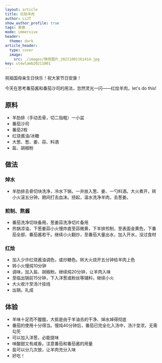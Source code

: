 ```yaml
---
layout: article
title: 红烩羊肉
author: LiJT
show_author_profile: true
tags: 美食
mode: immersive
header:
  theme: dark
article_header:
  type: cover
  image:
    src: ./images/微信图片_20211001161414.jpg
key: stewlamb20211001
---
```


祝祖国母亲生日快乐！祝大家节日安康！

今天在思考番茄酱和番茄沙司的用法，忽然灵光一闪——红烩羊肉，let's do this!

## 原料
- 羊肋排（手动去骨，切二指粗）一小盆
- 番茄沙司
- 番茄2枚
- 红烧酱油/冰糖
- 大葱、葱、姜、蒜、料酒
- 盐、胡椒粉

## 做法
### 焯水
- 羊肋排去骨切块洗净，冷水下锅，一并放入葱、姜、一勺料酒。大火煮开，转小火滚五分钟。期间打去血沫。捞起，温水洗净羊肉，去葱姜。

### 煎制、熬酱
- 番茄洗净切块备用，葱姜蒜洗净切片备用
- 热锅凉油，下葱姜蒜小火慢炸直至蒜微黄，下羊排煎制，至表面金黄色，下番茄全部、番茄酱若干。继续小火翻炒，至番茄大量出水，加入开水，没过食材

### 红烩
- 加入少许红烧酱油调色，或炒糖色。转大火烧开五分钟给羊肉上色
- 转小火慢炖10分钟
- 调味，加入盐、胡椒粉。继续炖20分钟，让羊肉入味
- 至临出锅前15分钟，下入洋葱或粉丝等辅料，继续小火
- 大火收汁至汤汁挂线
- 出锅，礼成

## 体验
- 羊味十足而不腥膻，大抵是由于羊油去的干净、焯水焯得彻底
- 番茄的使用十分得当。慢炖40分钟后，番茄已完全化入汤中，汤汁变浓，无需勾芡
- 可以加入洋葱，必能提味
- 味酸甜又有咸香。注意番茄和番茄酱的用量
- 盐可以分几次放，让羊肉充分入味
- 好吃！

<!--more-->